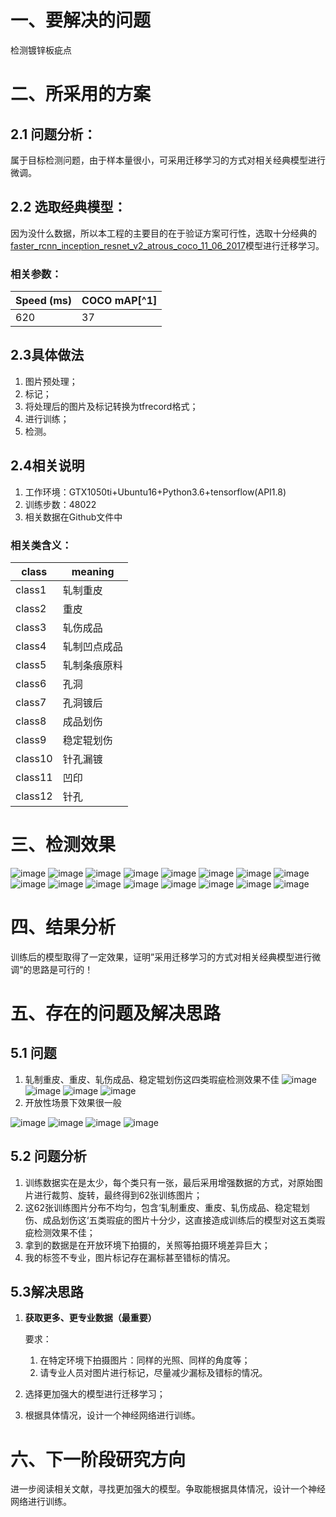 # 一、要解决的问题
检测镀锌板疵点
# 二、所采用的方案
## 2.1 问题分析：
属于目标检测问题，由于样本量很小，可采用迁移学习的方式对相关经典模型进行微调。
## 2.2 选取经典模型：
因为没什么数据，所以本工程的主要目的在于验证方案可行性，选取十分经典的[faster_rcnn_inception_resnet_v2_atrous_coco_11_06_2017](https://arxiv.org/abs/1506.01497)模型进行迁移学习。

### 相关参数：

Speed (ms) | COCO mAP[^1]
---|---
620 | 37
## 2.3具体做法
1. 图片预处理；
2. 标记；
3. 将处理后的图片及标记转换为tfrecord格式；
4. 进行训练；
5. 检测。
## 2.4相关说明
1. 工作环境：GTX1050ti+Ubuntu16+Python3.6+tensorflow(API1.8)
2. 训练步数：48022
3. 相关数据在Github文件中
### 相关类含义：

class| meaning 
---|---
class1 | 轧制重皮
class2 | 重皮
class3|轧伤成品
class4|轧制凹点成品
class5|轧制条痕原料
class6|孔洞
class7|孔洞镀后
class8|成品划伤
class9|稳定辊划伤
class10|针孔漏镀
class11|凹印
class12|针孔


# 三、检测效果
![image](http://m.qpic.cn/psb?/V13EpJbL3HbDX9/THv2pYDQhertIQtYUKGlqMeY9p3NEJTB9jITtyqKV1w!/b/dFoAAAAAAAAA&bo=5gHVAeYB1QEDByI!&rf=viewer_4)
![image](http://m.qpic.cn/psb?/V13EpJbL3HbDX9/4nlXSZrsJJRn4u02wSl0xjZMcpnCYzunkNUeaeKgcIE!/b/dEEBAAAAAAAA&bo=1AHVAdQB1QEDFzI!&rf=viewer_4)
![image](http://m.qpic.cn/psb?/V13EpJbL3HbDX9/mwHMecZPVxr8nkkMkxqRDuPk9CFUsElqY3ocICC1Isw!/b/dFkAAAAAAAAA&bo=zgLKAc4CygEDJwI!&rf=viewer_4)
![image](http://m.qpic.cn/psb?/V13EpJbL3HbDX9/9LsyRkWhqXNveRX*baOEdITjPtOAFPMgvOwJewC46hQ!/b/dDEBAAAAAAAA&bo=twHVAbcB1QEDFzI!&rf=viewer_4)
![image](http://m.qpic.cn/psb?/V13EpJbL3HbDX9/I3Ic*NiMI8JWf3C0OvVlOOrP.E9DwNkcQKzWhNtNzrw!/b/dDMBAAAAAAAA&bo=1gHVAdYB1QEDJwI!&rf=viewer_4)
![image](http://m.qpic.cn/psb?/V13EpJbL3HbDX9/co*85Ng*mioXX5yzzP2yAk1xR5GdusrGaGwrvp5*4Lc!/b/dFoAAAAAAAAA&bo=yQJ2AMkCdgADFzI!&rf=viewer_4)
![image](http://m.qpic.cn/psb?/V13EpJbL3HbDX9/rmQHGZTqOKDlqZ9d7l4n.iPHHiGgZ*JqYRCwyx4bhPU!/b/dC0BAAAAAAAA&bo=pAHVAaQB1QEDFzI!&rf=viewer_4)
![image](http://m.qpic.cn/psb?/V13EpJbL3HbDX9/rWv0hq.V8fvWUgJDKRIG9Q.2RHGoAINxjXl2.xrKLtc!/b/dC4BAAAAAAAA&bo=yQJ7AckCewEDFzI!&rf=viewer_4)
![image](http://m.qpic.cn/psb?/V13EpJbL3HbDX9/r1kLEoLsXjspKafHBCig*kAY8qq*E.OaoveaLqlvgbY!/b/dFUAAAAAAAAA&bo=pgLVAaYC1QEDNxI!&rf=viewer_4)
![image](http://m.qpic.cn/psb?/V13EpJbL3HbDX9/gqe9kbOyM8aaHbNx0SPUS26iXkyGk0D1yjAQlOiYLbI!/b/dDABAAAAAAAA&bo=xgLVAcYC1QEDFzI!&rf=viewer_4)
![image](http://m.qpic.cn/psb?/V13EpJbL3HbDX9/fyubzHa1jWHPN1DyB8OZKmpK*s9vwNt8nyc1NbVhKSA!/b/dC8BAAAAAAAA&bo=XgLVAV4C1QEDFzI!&rf=viewer_4)
![image](http://m.qpic.cn/psb?/V13EpJbL3HbDX9/QcpgyHkxAxr1V5Gx8quNhFCluORbdyxXf1kLPZ0ykf0!/b/dDIBAAAAAAAA&bo=JgLVASYC1QEDFzI!&rf=viewer_4)
![image](http://m.qpic.cn/psb?/V13EpJbL3HbDX9/AweBLLTyDwnSzs9dhopClmCWoBIYAWtHM8PsGoUVm5Y!/b/dC4BAAAAAAAA&bo=7QHVAe0B1QEDJwI!&rf=viewer_4)
![image](http://m.qpic.cn/psb?/V13EpJbL3HbDX9/XGzK93sesEPktHC3tbKKp9exR4DTHXx8v4PQ9FBNehs!/b/dIMAAAAAAAAA&bo=hQHVAYUB1QEDFzI!&rf=viewer_4)
![image](http://m.qpic.cn/psb?/V13EpJbL3HbDX9/zuWW*OUbBp8v5uTKoL7TQDF1*3t62MYQx5wn8OEhYVw!/b/dDIBAAAAAAAA&bo=yQJxAckCcQEDFzI!&rf=viewer_4)
![image](http://m.qpic.cn/psb?/V13EpJbL3HbDX9/xHXVF4Yj9D1OL*jSFSy4LNX*NTxKu7xfVgJncqpoXJ0!/b/dDABAAAAAAAA&bo=pAHVAaQB1QEDFzI!&rf=viewer_4)
# 四、结果分析
训练后的模型取得了一定效果，证明”采用迁移学习的方式对相关经典模型进行微调“的思路是可行的！
# 五、存在的问题及解决思路
## 5.1 问题
1. 轧制重皮、重皮、轧伤成品、稳定辊划伤这四类瑕疵检测效果不佳
![image](http://m.qpic.cn/psb?/V13EpJbL3HbDX9/Fn.sEBDP4WncYIr7oSXOSmeemwAnbjBc5jOuTpfEoWs!/b/dFoAAAAAAAAA&bo=yQJYAckCWAEDByI!&rf=viewer_4)
![image](http://m.qpic.cn/psb?/V13EpJbL3HbDX9/DJCgSp5bnkXNPynVRXB.qKVD1eBO7oL9dcv5pKkFqhQ!/b/dDEBAAAAAAAA&bo=FAHVARQB1QEDFzI!&rf=viewer_4)
![image](http://m.qpic.cn/psb?/V13EpJbL3HbDX9/9bP5XBZxa7VPWEbmiwFCldsiHn7c0XuulD*oYwbENBk!/b/dDABAAAAAAAA&bo=yQJuAckCbgEDFzI!&rf=viewer_4)
![image](http://m.qpic.cn/psb?/V13EpJbL3HbDX9/spuIDJ7mRR4QtgQgPsfQTIgef6wWer0LI84NAB1TyXc!/b/dGcBAAAAAAAA&bo=vQHVAb0B1QEDFzI!&rf=viewer_4)
2. 开放性场景下效果很一般

![image](http://m.qpic.cn/psb?/V13EpJbL3HbDX9/lgFtAtNL.Ob1vFhJL9*XszTkG*SndzMJXhL7ke1dcG0!/b/dDIBAAAAAAAA&bo=dQLWAXUC1gEDJwI!&rf=viewer_4)
![image](http://m.qpic.cn/psb?/V13EpJbL3HbDX9/lj6jaOfSuEcYY74lCKomfMGe2Jiywe2UWykglw3j8Yg!/b/dEABAAAAAAAA&bo=dQLWAXUC1gEDNxI!&rf=viewer_4)
![image](http://m.qpic.cn/psb?/V13EpJbL3HbDX9/oZyieYIsXZaRoqAaFDtkg6.9ZDHKBfBalz8hGy2puJw!/b/dC4BAAAAAAAA&bo=dQLWAXUC1gEDNxI!&rf=viewer_4)
![image](http://m.qpic.cn/psb?/V13EpJbL3HbDX9/ACOSgWsyQicvSbS8Eqe0tMef4g36sQapL4QtsifUPXY!/b/dDABAAAAAAAA&bo=zwKbAc8CmwEDNxI!&rf=viewer_4)
## 5.2 问题分析
1. 训练数据实在是太少，每个类只有一张，最后采用增强数据的方式，对原始图片进行裁剪、旋转，最终得到62张训练图片；
2. 这62张训练图片分布不均匀，包含‘轧制重皮、重皮、轧伤成品、稳定辊划伤、成品划伤这‘五类瑕疵的图片十分少，这直接造成训练后的模型对这五类瑕疵检测效果不佳；
3. 拿到的数据是在开放环境下拍摄的，关照等拍摄环境差异巨大；
4. 我的标签不专业，图片标记存在漏标甚至错标的情况。
## 5.3解决思路
1. **获取更多、更专业数据（最重要）**
    
    要求：    
    1.   在特定环境下拍摄图片：同样的光照、同样的角度等；
    2.   请专业人员对图片进行标记，尽量减少漏标及错标的情况。
2. 选择更加强大的模型进行迁移学习；
3. 根据具体情况，设计一个神经网络进行训练。

# 六、下一阶段研究方向
进一步阅读相关文献，寻找更加强大的模型。争取能根据具体情况，设计一个神经网络进行训练。
